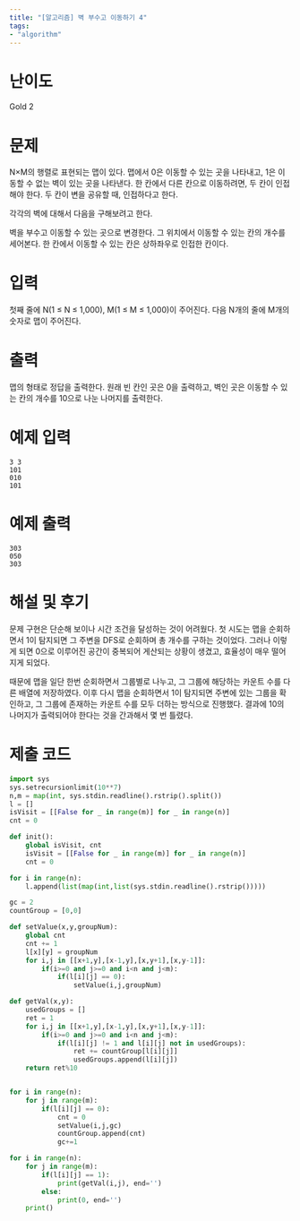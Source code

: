 ```yaml
---
title: "[알고리즘] 벽 부수고 이동하기 4"
tags:
- "algorithm"
---
```


# 난이도
Gold 2

# 문제
N×M의 행렬로 표현되는 맵이 있다. 맵에서 0은 이동할 수 있는 곳을 나타내고, 1은 이동할 수 없는 벽이 있는 곳을 나타낸다. 한 칸에서 다른 칸으로 이동하려면, 두 칸이 인접해야 한다. 두 칸이 변을 공유할 때, 인접하다고 한다.

각각의 벽에 대해서 다음을 구해보려고 한다.

벽을 부수고 이동할 수 있는 곳으로 변경한다.
그 위치에서 이동할 수 있는 칸의 개수를 세어본다.
한 칸에서 이동할 수 있는 칸은 상하좌우로 인접한 칸이다.

# 입력
첫째 줄에 N(1 ≤ N ≤ 1,000), M(1 ≤ M ≤ 1,000)이 주어진다. 다음 N개의 줄에 M개의 숫자로 맵이 주어진다.

# 출력
맵의 형태로 정답을 출력한다. 원래 빈 칸인 곳은 0을 출력하고, 벽인 곳은 이동할 수 있는 칸의 개수를 10으로 나눈 나머지를 출력한다.

# 예제 입력
```
3 3
101
010
101
```

# 예제 출력
```
303
050
303
```
# 해설 및 후기
문제 구현은 단순해 보이나 시간 조건을 달성하는 것이 어려웠다. 첫 시도는 맵을 순회하면서 1이 탐지되면 그 주변을 DFS로 순회하며 총 개수를 구하는 것이었다. 그러나 이렇게 되면 0으로 이루어진 공간이 중복되어 게산되는 상황이 생겼고, 효율성이 매우 떨어지게 되었다.

때문에 맵을 일단 한번 순회하면서 그룹별로 나누고, 그 그룹에 해당하는 카운트 수를 다른 배열에 저장하였다.
이후 다시 맵을 순회하면서 1이 탐지되면 주변에 있는 그룹을 확인하고, 그 그룹에 존재하는 카운트 수를 모두 더하는 방식으로 진행했다. 결과에 10의 나머지가 출력되어야 한다는 것을 간과해서 몇 번 틀렸다.

# 제출 코드
```py
import sys
sys.setrecursionlimit(10**7)
n,m = map(int, sys.stdin.readline().rstrip().split())
l = []
isVisit = [[False for _ in range(m)] for _ in range(n)]
cnt = 0

def init():
    global isVisit, cnt
    isVisit = [[False for _ in range(m)] for _ in range(n)]
    cnt = 0

for i in range(n):
    l.append(list(map(int,list(sys.stdin.readline().rstrip()))))

gc = 2
countGroup = [0,0]

def setValue(x,y,groupNum):
    global cnt
    cnt += 1
    l[x][y] = groupNum
    for i,j in [[x+1,y],[x-1,y],[x,y+1],[x,y-1]]:
        if(i>=0 and j>=0 and i<n and j<m):
            if(l[i][j] == 0):
                setValue(i,j,groupNum)

def getVal(x,y):
    usedGroups = []
    ret = 1
    for i,j in [[x+1,y],[x-1,y],[x,y+1],[x,y-1]]:
        if(i>=0 and j>=0 and i<n and j<m):
            if(l[i][j] != 1 and l[i][j] not in usedGroups):
                ret += countGroup[l[i][j]]
                usedGroups.append(l[i][j])
    return ret%10


for i in range(n):
    for j in range(m):
        if(l[i][j] == 0):
            cnt = 0
            setValue(i,j,gc)
            countGroup.append(cnt)
            gc+=1

for i in range(n):
    for j in range(m):
        if(l[i][j] == 1):
            print(getVal(i,j), end='')
        else:
            print(0, end='')
    print()
```